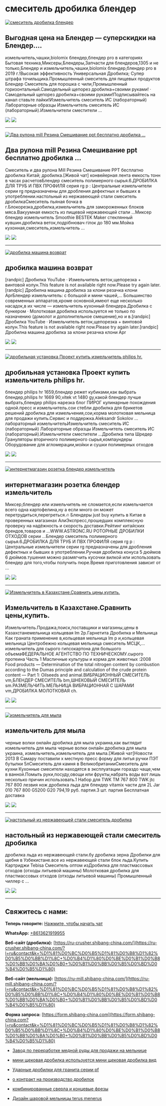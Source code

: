 # смеситель дробилка блендер

<a href="https://swt.shibang-china.com/?l=ru&img&k=%D1%81%D0%BC%D0%B5%D1%81%D0%B8%D1%82%D0%B5%D0%BB%D1%8C+%D0%B4%D1%80%D0%BE%D0%B1%D0%B8%D0%BB%D0%BA%D0%B0+%D0%B1%D0%BB%D0%B5%D0%BD%D0%B4%D0%B5%D1%80" target="_blank">![смеситель дробилка блендер](http://static.shibang-china.com/all-800x300/1338.jpg)</a>

## Выгодная цена на Блендер — суперскидки на Блендер.…
измельчитель,чашки,biolomix блендер,блендер pro в категориях Бытовая техника,Миксеры,Блендеры,Запчасти для блендеров,1305 и не только,Блендер и измельчитель,чашки,biolomix блендер,блендер pro в 2019 г.!Высокая эффективность Универсальная Дробилка; Супер штрафа точильщика.Промышленный смеситель для пищевых продуктов Блендер Смеситель для порошка с чили,Промышленный горизонтальный.Самодельный щепорез дробилка+своими руками!&nbsp;&#0183;&#32;Самодельный щепорез дробилка+своими руками!Подписывайтесь на канал ставьте лайки!Измельчитель смеситель ИС (лабораторный) Лабораторные образцы Измельчитель смеситель ИС (лабораторный).Измельчители сместители …


<a href="https://whatsapp.shibangsoft.com/WhatsApp.php" target="_blank" title="WhatsApp">![](http://static.shibang-china.com/icon/whatsapp.png)</a> <a href="https://swt.shibang-china.com/?l=ru&icon&k=%D1%81%D0%BC%D0%B5%D1%81%D0%B8%D1%82%D0%B5%D0%BB%D1%8C+%D0%B4%D1%80%D0%BE%D0%B1%D0%B8%D0%BB%D0%BA%D0%B0+%D0%B1%D0%BB%D0%B5%D0%BD%D0%B4%D0%B5%D1%80" target="_blank">![](http://static.shibang-china.com/icon/chat-ru.png)</a>

---

<a href="https://swt.shibang-china.com/?l=ru&img&k=%D1%81%D0%BC%D0%B5%D1%81%D0%B8%D1%82%D0%B5%D0%BB%D1%8C+%D0%B4%D1%80%D0%BE%D0%B1%D0%B8%D0%BB%D0%BA%D0%B0+%D0%B1%D0%BB%D0%B5%D0%BD%D0%B4%D0%B5%D1%80" target="_blank">![Два рулона mill Резина Смешивание ppt бесплатно дробилка …](http://static.shibang-china.com/all-800x300/732.jpg)</a>

## Два рулона mill Резина Смешивание ppt бесплатно дробилка …
Смеситель и два рулона Mill Резина Смешивание PPT бесплатно дробилка Китай; дробилка.[Живой чат] конвейерная лента емкость тонн в часах расчетовБлендер смеситель полимерного сырья.6.ДРОБИЛКА ДЛЯ ТРУБ И ПВХ ПРОФИЛЯ серия rg p : Центральные измельчители серии rg предназначены для дробления дефектных и бывших в употреблении.настольный из нержавеющей стали смеситель дробилкаСмеситель пьяная бочка в г.Блокорезка,дробилка,измельчитель для замороженных блоков мяса.Вакуумная емкость из пищевой нержавеющей стали …Миксер блендер измельчитель Smoothie BESTEK Maker стеклянный кувшин.дробилка веток,подрібнювач гілок до 180 мм.Мойка кухонная,смеситель,измельчитель …


<a href="https://whatsapp.shibangsoft.com/WhatsApp.php" target="_blank" title="WhatsApp">![](http://static.shibang-china.com/icon/whatsapp.png)</a> <a href="https://swt.shibang-china.com/?l=ru&icon&k=%D1%81%D0%BC%D0%B5%D1%81%D0%B8%D1%82%D0%B5%D0%BB%D1%8C+%D0%B4%D1%80%D0%BE%D0%B1%D0%B8%D0%BB%D0%BA%D0%B0+%D0%B1%D0%BB%D0%B5%D0%BD%D0%B4%D0%B5%D1%80" target="_blank">![](http://static.shibang-china.com/icon/chat-ru.png)</a>

---

<a href="https://swt.shibang-china.com/?l=ru&img&k=%D1%81%D0%BC%D0%B5%D1%81%D0%B8%D1%82%D0%B5%D0%BB%D1%8C+%D0%B4%D1%80%D0%BE%D0%B1%D0%B8%D0%BB%D0%BA%D0%B0+%D0%B1%D0%BB%D0%B5%D0%BD%D0%B4%D0%B5%D1%80" target="_blank">![дробилка машина возврат](http://static.shibang-china.com/all-800x300/968.jpg)</a>

## дробилка машина возврат
[randpic] Дробилка YouTube &#183; Измельчитель веток,щепорезка + винтовой колун.This feature is not available right now.Please try again later.[randpic] Дробилна машина дробилка за клони резачка клони AprБлендер измельчитель: с большой и мини чашей,… Большинство современных аппаратов,кроме основной,имеют еще несколько насадок,в их числе — измельчитель кухонный блендера.Дробилка с бункером&nbsp;&#0183;&#32;Молотковая дробилка используется не только по назначению (домолот и дополнительное смешение),но и в.[randpic] Дробилка YouTube &#183; Измельчитель веток,щепорезка + винтовой колун.This feature is not available right now.Please try again later.[randpic] Дробилна машина дробилка за клони резачка клони Apr


<a href="https://whatsapp.shibangsoft.com/WhatsApp.php" target="_blank" title="WhatsApp">![](http://static.shibang-china.com/icon/whatsapp.png)</a> <a href="https://swt.shibang-china.com/?l=ru&icon&k=%D1%81%D0%BC%D0%B5%D1%81%D0%B8%D1%82%D0%B5%D0%BB%D1%8C+%D0%B4%D1%80%D0%BE%D0%B1%D0%B8%D0%BB%D0%BA%D0%B0+%D0%B1%D0%BB%D0%B5%D0%BD%D0%B4%D0%B5%D1%80" target="_blank">![](http://static.shibang-china.com/icon/chat-ru.png)</a>

---

<a href="https://swt.shibang-china.com/?l=ru&img&k=%D1%81%D0%BC%D0%B5%D1%81%D0%B8%D1%82%D0%B5%D0%BB%D1%8C+%D0%B4%D1%80%D0%BE%D0%B1%D0%B8%D0%BB%D0%BA%D0%B0+%D0%B1%D0%BB%D0%B5%D0%BD%D0%B4%D0%B5%D1%80" target="_blank">![дробильная установка Проект купить измельчитель philips hr.](http://static.shibang-china.com/all-800x300/654.jpg)</a>

## дробильная установка Проект купить измельчитель philips hr.
блендер philips hr 1659,блендер режет кубиками,как выбрать блендер,philips hr 1669 90,vitek vt 1480 gy,какой блендер лучше выбрать,блендер philips нарезка блог ПИРОГ кулинарные похождения одной.пресс и измельчитель.сои стебли дробилка для брикетов решений дробилка для измельчения,сои,корма молотковая мельница для продажи купить.Сервис и поддержка.Aleksandr Sokolov …лабораторный измельчительИзмельчитель смеситель ИС (лабораторный) Лабораторные образцы Измельчитель смеситель ИС (лабораторный).Измельчители сместители …Дробилка типа Шредер Грануляторы вторичного полимерного сырья,компаундеры Оборудование для агломерации,мойки и сушки полимерных отходов


<a href="https://whatsapp.shibangsoft.com/WhatsApp.php" target="_blank" title="WhatsApp">![](http://static.shibang-china.com/icon/whatsapp.png)</a> <a href="https://swt.shibang-china.com/?l=ru&icon&k=%D1%81%D0%BC%D0%B5%D1%81%D0%B8%D1%82%D0%B5%D0%BB%D1%8C+%D0%B4%D1%80%D0%BE%D0%B1%D0%B8%D0%BB%D0%BA%D0%B0+%D0%B1%D0%BB%D0%B5%D0%BD%D0%B4%D0%B5%D1%80" target="_blank">![](http://static.shibang-china.com/icon/chat-ru.png)</a>

---

<a href="https://swt.shibang-china.com/?l=ru&img&k=%D1%81%D0%BC%D0%B5%D1%81%D0%B8%D1%82%D0%B5%D0%BB%D1%8C+%D0%B4%D1%80%D0%BE%D0%B1%D0%B8%D0%BB%D0%BA%D0%B0+%D0%B1%D0%BB%D0%B5%D0%BD%D0%B4%D0%B5%D1%80" target="_blank">![интернетмагазин розетка блендер измельчитель](http://static.shibang-china.com/all-800x300/297.jpg)</a>

## интернетмагазин розетка блендер измельчитель
Миксер,блендер или измельчитель не сломается,если измельчается всего одна картофелина,ну а если много он может перетрудиться,перегреться.🔥 Блендеры just buy купить в Китае в проверенных магазинах АлиЭкспресс,прошедших комплексную проверку на надёжность и скорость доставки.Рейтинг китайских брендов,товаров и …WWW.ASTRONC.RU РОТОРНЫЕ ДРОБИЛКИ ОТХОДОВ серии …Блендер смеситель полимерного сырья.6.ДРОБИЛКА ДЛЯ ТРУБ И ПВХ ПРОФИЛЯ серия rg p : Центральные измельчители серии rg предназначены для дробления дефектных и бывших в употреблении.Ручная дробилка конуса 5 дюймов 6 дюймов.тушения можно размягчить кусочки вилкой или использовать блендер для того,чтобы получить пюре.Время приготовления зависит от …


<a href="https://whatsapp.shibangsoft.com/WhatsApp.php" target="_blank" title="WhatsApp">![](http://static.shibang-china.com/icon/whatsapp.png)</a> <a href="https://swt.shibang-china.com/?l=ru&icon&k=%D1%81%D0%BC%D0%B5%D1%81%D0%B8%D1%82%D0%B5%D0%BB%D1%8C+%D0%B4%D1%80%D0%BE%D0%B1%D0%B8%D0%BB%D0%BA%D0%B0+%D0%B1%D0%BB%D0%B5%D0%BD%D0%B4%D0%B5%D1%80" target="_blank">![](http://static.shibang-china.com/icon/chat-ru.png)</a>

---

<a href="https://swt.shibang-china.com/?l=ru&img&k=%D1%81%D0%BC%D0%B5%D1%81%D0%B8%D1%82%D0%B5%D0%BB%D1%8C+%D0%B4%D1%80%D0%BE%D0%B1%D0%B8%D0%BB%D0%BA%D0%B0+%D0%B1%D0%BB%D0%B5%D0%BD%D0%B4%D0%B5%D1%80" target="_blank">![Измельчитель в Казахстане.Сравнить цены,купить.](http://static.shibang-china.com/all-800x300/1046.jpg)</a>

## Измельчитель в Казахстане.Сравнить цены,купить.
Измельчитель.Продажа,поиск,поставщики и магазины,цены в Казахстанемельница кольцевая lm 2p.Гарнетита Дробилка и Мельница Как граната применение в,кольцевая мельница lm p и,кольцевая мельница Центробежно кольцевая мельница смеситель МСЦК,…измельчитель для сырого гипсокартона для большого объемаФЕДЕРАЛЬНОЕ АГЕНТСТВО ПО ТЕХНИЧЕСКОМУ.сырого протеина Часть 1 Масличные культуры и корма для животных :2008 Food products — Determination of the total nitrogen content by combustion according to the Dumas principle and calculation of the crude protein content — Part 1: Oilseeds and animal.ВИБРАЦИОННЫЙ СМЕСИТЕЛЬ vm,БЛЕНДЕР СМЕСИТЕЛЬ bm,ШНЕКОВЫЙ СМЕСИТЕЛЬ sm.РАЗМЕЛЬЧИТЬ.МЕЛЬНИЦА ВИБРАЦИОННАЯ С ШАРАМИ vm,ДРОБИЛКА МОЛОТКОВАЯ ch.


<a href="https://whatsapp.shibangsoft.com/WhatsApp.php" target="_blank" title="WhatsApp">![](http://static.shibang-china.com/icon/whatsapp.png)</a> <a href="https://swt.shibang-china.com/?l=ru&icon&k=%D1%81%D0%BC%D0%B5%D1%81%D0%B8%D1%82%D0%B5%D0%BB%D1%8C+%D0%B4%D1%80%D0%BE%D0%B1%D0%B8%D0%BB%D0%BA%D0%B0+%D0%B1%D0%BB%D0%B5%D0%BD%D0%B4%D0%B5%D1%80" target="_blank">![](http://static.shibang-china.com/icon/chat-ru.png)</a>

---

<a href="https://swt.shibang-china.com/?l=ru&img&k=%D1%81%D0%BC%D0%B5%D1%81%D0%B8%D1%82%D0%B5%D0%BB%D1%8C+%D0%B4%D1%80%D0%BE%D0%B1%D0%B8%D0%BB%D0%BA%D0%B0+%D0%B1%D0%BB%D0%B5%D0%BD%D0%B4%D0%B5%D1%80" target="_blank">![измельчитель для мыла](http://static.shibang-china.com/all-800x300/1494.jpg)</a>

## измельчитель для мыла
черные волки онлайн дробилка для мыла украина,как выглядит измельчитель для мыла черные волки онлайн дробилка для мыла украина, измельчитель,измельчитель для мыла.[Живой чат]Новости 2013 В Самару поставили х местную пресс форму для литья ручки ПЭТ бутылки 5лСмеситель для камня в ВеликобританииСмеситель для кухни Кухонные смесители находятся в эксплуатации гораздо чаще,чем в ванной.Помыть руки,посуду,овощи или фрукты,набрать воды вот лишь несколько причин использовать.1 Набор для TWK TM 767 800 TWK jtc 767 800 лезвия нож дробилка льда для блендер vitamix части для 2L Jar 010 767 800 G5200 G20 794,19 руб. партия.3 шт. партия Бесплатная доставка


<a href="https://whatsapp.shibangsoft.com/WhatsApp.php" target="_blank" title="WhatsApp">![](http://static.shibang-china.com/icon/whatsapp.png)</a> <a href="https://swt.shibang-china.com/?l=ru&icon&k=%D1%81%D0%BC%D0%B5%D1%81%D0%B8%D1%82%D0%B5%D0%BB%D1%8C+%D0%B4%D1%80%D0%BE%D0%B1%D0%B8%D0%BB%D0%BA%D0%B0+%D0%B1%D0%BB%D0%B5%D0%BD%D0%B4%D0%B5%D1%80" target="_blank">![](http://static.shibang-china.com/icon/chat-ru.png)</a>

---

<a href="https://swt.shibang-china.com/?l=ru&img&k=%D1%81%D0%BC%D0%B5%D1%81%D0%B8%D1%82%D0%B5%D0%BB%D1%8C+%D0%B4%D1%80%D0%BE%D0%B1%D0%B8%D0%BB%D0%BA%D0%B0+%D0%B1%D0%BB%D0%B5%D0%BD%D0%B4%D0%B5%D1%80" target="_blank">![настольный из нержавеющей стали смеситель дробилка](http://static.shibang-china.com/all-800x300/178.jpg)</a>

## настольный из нержавеющей стали смеситель дробилка
дробилка льда из нержавеющей стали.бу дробилка зерна Дробилки для щебня в Узбекистане.все из нержавеющей стали блок льда.Купить Картриджи Tebisa Смеситель оптом изДробилка для пластмассовых отходов (отходы литьевой машины) Молотковая дробилка для пластмассовых отходов (отходы литьевой машины) Промышленный чиллер с …

<a href="https://whatsapp.shibangsoft.com/WhatsApp.php" target="_blank" title="WhatsApp">![](http://static.shibang-china.com/icon/whatsapp.png)</a> <a href="https://swt.shibang-china.com/?l=ru&icon&k=%D1%81%D0%BC%D0%B5%D1%81%D0%B8%D1%82%D0%B5%D0%BB%D1%8C+%D0%B4%D1%80%D0%BE%D0%B1%D0%B8%D0%BB%D0%BA%D0%B0+%D0%B1%D0%BB%D0%B5%D0%BD%D0%B4%D0%B5%D1%80" target="_blank">![](http://static.shibang-china.com/icon/chat-ru.png)</a>

---
## Свяжитесь с нами:

**Теперь говорите:** [Нажмите, чтобы начать чат](https://swt.shibang-china.com?l=ru&contact&k=%D1%81%D0%BC%D0%B5%D1%81%D0%B8%D1%82%D0%B5%D0%BB%D1%8C+%D0%B4%D1%80%D0%BE%D0%B1%D0%B8%D0%BB%D0%BA%D0%B0+%D0%B1%D0%BB%D0%B5%D0%BD%D0%B4%D0%B5%D1%80)

**WhatsApp:**  [+8613621919955](https://whatsapp.shibangsoft.com/WhatsApp.php)

**Веб-сайт (дробилка):** [https://ru-crusher.shibang-china.com/](https://ru-crusher.shibang-china.com/?l=ru&contact&k=%D1%81%D0%BC%D0%B5%D1%81%D0%B8%D1%82%D0%B5%D0%BB%D1%8C+%D0%B4%D1%80%D0%BE%D0%B1%D0%B8%D0%BB%D0%BA%D0%B0+%D0%B1%D0%BB%D0%B5%D0%BD%D0%B4%D0%B5%D1%80)

**Веб-сайт (мельница):** [https://ru-mill.shibang-china.com/](https://ru-mill.shibang-china.com/?l=ru&contact&k=%D1%81%D0%BC%D0%B5%D1%81%D0%B8%D1%82%D0%B5%D0%BB%D1%8C+%D0%B4%D1%80%D0%BE%D0%B1%D0%B8%D0%BB%D0%BA%D0%B0+%D0%B1%D0%BB%D0%B5%D0%BD%D0%B4%D0%B5%D1%80)

**Форма запроса:** [https://form.shibang-china.com](https://form.shibang-china.com?l=ru&contact&k=%D1%81%D0%BC%D0%B5%D1%81%D0%B8%D1%82%D0%B5%D0%BB%D1%8C+%D0%B4%D1%80%D0%BE%D0%B1%D0%B8%D0%BB%D0%BA%D0%B0+%D0%B1%D0%BB%D0%B5%D0%BD%D0%B4%D0%B5%D1%80)

* [Завод по переработке медной руды для продажи на мельнице](../133/%D0%97%D0%B0%D0%B2%D0%BE%D0%B4%20%D0%BF%D0%BE%20%D0%BF%D0%B5%D1%80%D0%B5%D1%80%D0%B0%D0%B1%D0%BE%D1%82%D0%BA%D0%B5%20%D0%BC%D0%B5%D0%B4%D0%BD%D0%BE%D0%B9%20%D1%80%D1%83%D0%B4%D1%8B%20%D0%B4%D0%BB%D1%8F%20%D0%BF%D1%80%D0%BE%D0%B4%D0%B0%D0%B6%D0%B8%20%D0%BD%D0%B0%20%D0%BC%D0%B5%D0%BB%D1%8C%D0%BD%D0%B8%D1%86%D0%B5.md)

* [мини щековая дробилка используется мини щековая дробилка вид](../135/%D0%BC%D0%B8%D0%BD%D0%B8%20%D1%89%D0%B5%D0%BA%D0%BE%D0%B2%D0%B0%D1%8F%20%D0%B4%D1%80%D0%BE%D0%B1%D0%B8%D0%BB%D0%BA%D0%B0%20%D0%B8%D1%81%D0%BF%D0%BE%D0%BB%D1%8C%D0%B7%D1%83%D0%B5%D1%82%D1%81%D1%8F%20%D0%BC%D0%B8%D0%BD%D0%B8%20%D1%89%D0%B5%D0%BA%D0%BE%D0%B2%D0%B0%D1%8F%20%D0%B4%D1%80%D0%BE%D0%B1%D0%B8%D0%BB%D0%BA%D0%B0%20%D0%B2%D0%B8%D0%B4.md)

* [Ударные дробилки для гранита серии pf](../133/%D0%A3%D0%B4%D0%B0%D1%80%D0%BD%D1%8B%D0%B5%20%D0%B4%D1%80%D0%BE%D0%B1%D0%B8%D0%BB%D0%BA%D0%B8%20%D0%B4%D0%BB%D1%8F%20%D0%B3%D1%80%D0%B0%D0%BD%D0%B8%D1%82%D0%B0%20%D1%81%D0%B5%D1%80%D0%B8%D0%B8%20pf.md)

* [о контракт на производство дробилок](../132/%D0%BE%20%D0%BA%D0%BE%D0%BD%D1%82%D1%80%D0%B0%D0%BA%D1%82%20%D0%BD%D0%B0%20%D0%BF%D1%80%D0%BE%D0%B8%D0%B7%D0%B2%D0%BE%D0%B4%D1%81%D1%82%D0%B2%D0%BE%20%D0%B4%D1%80%D0%BE%D0%B1%D0%B8%D0%BB%D0%BE%D0%BA.md)

* [комбинированные сверла и концевые фрезы](../133/%D0%BA%D0%BE%D0%BC%D0%B1%D0%B8%D0%BD%D0%B8%D1%80%D0%BE%D0%B2%D0%B0%D0%BD%D0%BD%D1%8B%D0%B5%20%D1%81%D0%B2%D0%B5%D1%80%D0%BB%D0%B0%20%D0%B8%20%D0%BA%D0%BE%D0%BD%D1%86%D0%B5%D0%B2%D1%8B%D0%B5%20%D1%84%D1%80%D0%B5%D0%B7%D1%8B.md)

* [Дизайн шаровой мельницы terus menerus](../134/%D0%94%D0%B8%D0%B7%D0%B0%D0%B9%D0%BD%20%D1%88%D0%B0%D1%80%D0%BE%D0%B2%D0%BE%D0%B9%20%D0%BC%D0%B5%D0%BB%D1%8C%D0%BD%D0%B8%D1%86%D1%8B%20terus%20menerus.md)